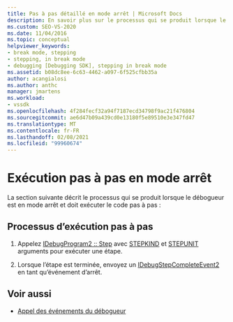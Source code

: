 ```yaml
---
title: Pas à pas détaillé en mode arrêt | Microsoft Docs
description: En savoir plus sur le processus qui se produit lorsque le débogueur est en mode arrêt. Le débogueur doit ensuite effectuer un pas à pas détaillé dans le code.
ms.custom: SEO-VS-2020
ms.date: 11/04/2016
ms.topic: conceptual
helpviewer_keywords:
- break mode, stepping
- stepping, in break mode
- debugging [Debugging SDK], stepping in break mode
ms.assetid: b08dc8ee-6c63-4462-a097-6f525cfbb35a
author: acangialosi
ms.author: anthc
manager: jmartens
ms.workload:
- vssdk
ms.openlocfilehash: 4f284fecf32a94f7187ecd34798f9ac21f476804
ms.sourcegitcommit: ae6d47b09a439cd0e13180f5e89510e3e347fd47
ms.translationtype: MT
ms.contentlocale: fr-FR
ms.lasthandoff: 02/08/2021
ms.locfileid: "99960674"
---
```

# <a name="stepping-in-break-mode"></a>Exécution pas à pas en mode arrêt
La section suivante décrit le processus qui se produit lorsque le débogueur est en mode arrêt et doit exécuter le code pas à pas :

## <a name="stepping-process"></a>Processus d’exécution pas à pas

1. Appelez [IDebugProgram2 :: Step](../../extensibility/debugger/reference/idebugprogram2-step.md) avec [STEPKIND](../../extensibility/debugger/reference/stepkind.md) et [STEPUNIT](../../extensibility/debugger/reference/stepunit.md) arguments pour exécuter une étape.

2. Lorsque l’étape est terminée, envoyez un [IDebugStepCompleteEvent2](../../extensibility/debugger/reference/idebugstepcompleteevent2.md) en tant qu’événement d’arrêt.

## <a name="see-also"></a>Voir aussi
- [Appel des événements du débogueur](../../extensibility/debugger/calling-debugger-events.md)
